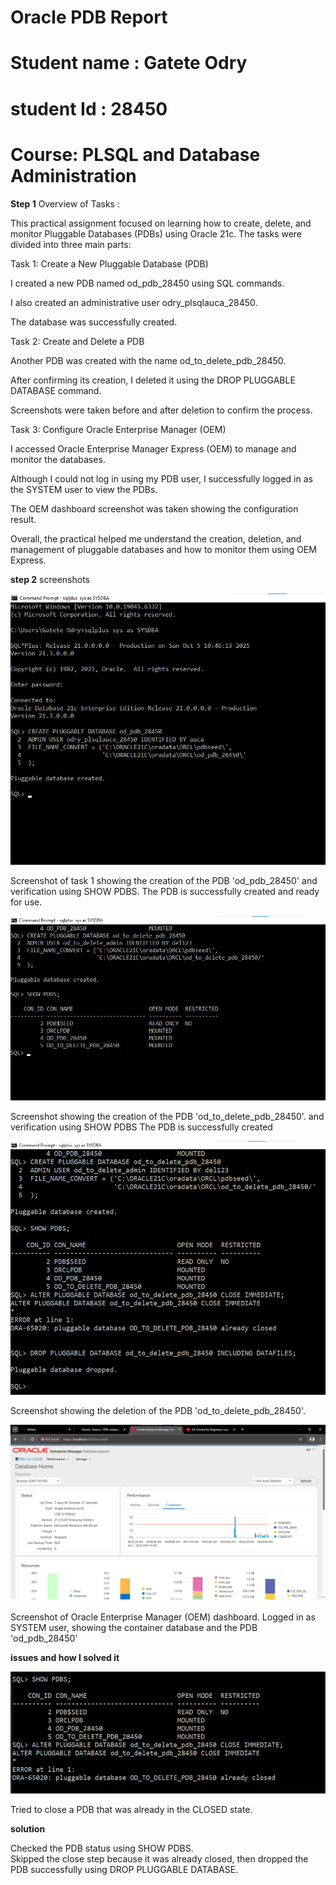 # Oracle PDB Report
# Student name : Gatete Odry
# student Id : 28450
# Course: PLSQL and Database Administration 

 **Step 1** Overview of Tasks :

This practical assignment focused on learning how to create, delete, and monitor Pluggable Databases (PDBs) using Oracle 21c.
The tasks were divided into three main parts:

Task 1: Create a New Pluggable Database (PDB)

I created a new PDB named od_pdb_28450 using SQL commands.

I also created an administrative user odry_plsqlauca_28450.

The database was successfully created.

Task 2: Create and Delete a PDB

Another PDB was created with the name od_to_delete_pdb_28450.

After confirming its creation, I deleted it using the DROP PLUGGABLE DATABASE command.

Screenshots were taken before and after deletion to confirm the process.

Task 3: Configure Oracle Enterprise Manager (OEM)

I accessed Oracle Enterprise Manager Express (OEM) to manage and monitor the databases.

Although I could not log in using my PDB user, I successfully logged in as the SYSTEM user to view the PDBs.

The OEM dashboard screenshot was taken showing the configuration result.

Overall, the practical helped me understand the creation, deletion, and management of pluggable databases and how to monitor them using OEM Express.

**step 2** screenshots 


![Task 1](/image/task1.png)

Screenshot of task 1  showing the creation of the PDB 'od_pdb_28450' and verification using SHOW PDBS.
The PDB is successfully created and ready for use.


![Task 2](/image/Task%202%20.png)

Screenshot showing the creation of the PDB 'od_to_delete_pdb_28450'. and verification using SHOW PDBS
The PDB is successfully created 

![Task 2 Deletion](/image/Task%202.1.png)

Screenshot showing the deletion of the PDB 'od_to_delete_pdb_28450'.

![Task3](/image/Task3.1.png)

Screenshot of Oracle Enterprise Manager (OEM) dashboard.
Logged in as SYSTEM user, showing the container database and the PDB 'od_pdb_28450'


**issues and how I solved it** 


![Error](/image/Error%20Task.png)

Tried to close a PDB that was already in the CLOSED state.

**solution**

Checked the PDB status using SHOW PDBS.  
Skipped the close step because it was already closed, then dropped the PDB successfully using DROP PLUGGABLE DATABASE.








  


